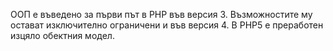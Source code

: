 ООП е въведено за първи път в PHP във версия 3. 
Възможностите му остават изключително ограничени и във версия 4.
В PHP5 е преработен изцяло обектния модел.



